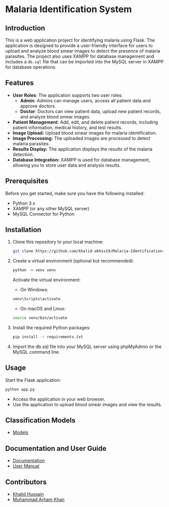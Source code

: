 # Malaria Identification System

## Introduction

This is a web application project for identifying malaria using Flask. The application is designed to provide a user-friendly interface for users to upload and analyze blood smear images to detect the presence of malaria parasites. The project also uses XAMPP for database management and includes a `db.sql` file that can be imported into the MySQL server in XAMPP for database operations.

## Features

- **User Roles**: The application supports two user roles:
  - **Admin**: Admins can manage users, access all patient data and approve doctors.
  - **Doctor**: Doctors can view patient data, upload new patient records, and analyze blood smear images.
- **Patient Management**: Add, edit, and delete patient records, including patient information, medical history, and test results.
- **Image Upload:** Upload blood smear images for malaria identification.
- **Image Processing:** The uploaded images are processed to detect malaria parasites.
- **Results Display:** The application displays the results of the malaria detection.
- **Database Integration:** XAMPP is used for database management, allowing you to store user data and analysis results.

## Prerequisites

Before you get started, make sure you have the following installed:

- Python 3.x
- XAMPP (or any other MySQL server)
- MySQL Connector for Python

## Installation

1. Clone this repository to your local machine:

   ```bash
   git clone https://github.com/khalid-akhss19/Malaria-Identification-System.git
    ```

2. Create a virtual environment (optional but recommended):

    ```bash
    python -m venv venv
    ```
    Activate the virtual environment:

    - On Windows:
    ```bash
    venv\Scripts\activate
    ```

    - On macOS and Linux:

    ```bash
    source venv/bin/activate
    ```

 3. Install the required Python packages:

    ```bash
    pip install -r requirements.txt
    ```

4. Import the db.sql file into your MySQL server using phpMyAdmin or the MySQL command line.

## Usage
Start the Flask application:

```bash
python app.py
```
- Access the application in your web browser.
- Use the application to upload blood smear images and view the results.

## Classification Models
- [Models](https://github.com/arham-kk/malaria-detection-models)

## Documentation and User Guide
- [Documentation](https://drive.google.com/file/d/140z31hW83SHYnrqMAkuv7DImIJaaEYuZ/view?usp=sharing)
- [User Manual](https://drive.google.com/file/d/10lof8BOd-59U1qoX1_HwLgsQxBYVelTL/view?usp=sharing)

## Contributors
- [Khalid Hussain](https://github.com/khalid-akhss19)
- [Muhammad Arham Khan](https://github.com/arham-kk)